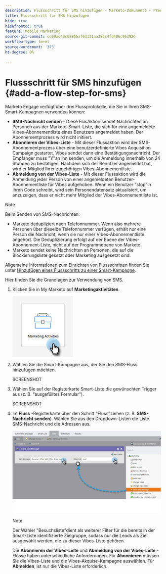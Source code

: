 ```yaml
---
description: Flussschritt für SMS hinzufügen - Marketo-Dokumente - Produktdokumentation
title: Flussschritt für SMS hinzufügen
hide: true
hidefromtoc: true
feature: Mobile Marketing
source-git-commit: cd09ad43c08855af63131aa385c4fd406c963926
workflow-type: tm+mt
source-wordcount: '373'
ht-degree: 0%

---
```


# Flussschritt für SMS hinzufügen {#add-a-flow-step-for-sms}

Marketo Engage verfügt über drei Flussprotokolle, die Sie in Ihren SMS-Smart-Kampagnen verwenden können:

* **SMS-Nachricht senden** - Diese FlusAktion sendet Nachrichten an Personen aus der Marketo-Smart-Liste, die sich für eine angemeldete Vibes-Abonnementliste eines Benutzers angemeldet haben. Der Abonnementprozess wird nicht initiiert.
* **Abonnieren der Vibes-Liste** - Mit dieser Flussaktion wird der SMS-Abonnementprozess über eine benutzerdefinierte Vibes Acquisition Campaign gestartet. Vibes sendet dann eine Bestätigungsnachricht. Der Empfänger muss &quot;Y&quot;an ihn senden, um die Anmeldung innerhalb von 24 Stunden zu bestätigen. Nachdem sich der Benutzer angemeldet hat, wird er Mitglied Ihrer zugehörigen Vibes-Abonnementliste.
* **Abmeldung von der Vibes-Liste** - Mit dieser Flussaktion wird die Anmeldung jeder Person von einer angemeldeten Benutzer-Abonnementliste für Vibes aufgehoben. Wenn ein Benutzer &quot;stop&quot;in Ihren Code schreibt, wird sein Personendatensatz aktualisiert, um anzuzeigen, dass er nicht mehr Mitglied der Vibes-Abonnementliste ist.

>[!NOTE]
>
>Beim Senden von SMS-Nachrichten:
>
>* Marketo dedupliziert nach Telefonnummer. Wenn also mehrere Personen über dieselbe Telefonnummer verfügen, erhält nur eine Person die Nachricht, wenn sie nur einer Vibes-Abonnementliste angehört. Die Deduplizierung erfolgt auf der Ebene der Vibes-Abonnement-Liste, nicht auf der Programmebene von Marketo.
>* Marketo sendet keine Nachrichten an Personen, die auf die Blockierungsliste gesetzt oder Marketing ausgesetzt sind.

Allgemeine Informationen zum Einrichten von Flussschritten finden Sie unter [Hinzufügen eines Flussschritts zu einer Smart-Kampagne](/help/marketo/product-docs/core-marketo-concepts/smart-campaigns/flow-actions/add-a-flow-step-to-a-smart-campaign.md).

Hier finden Sie die Grundlagen zur Verwendung von SMS.

1. Klicken Sie in My Marketo auf **Marketingaktivitäten**.

   ![](assets/add-a-flow-step-for-sms-1.png)

1. Wählen Sie die Smart-Kampagne aus, der Sie den SMS-Fluss hinzufügen möchten.

   SCREENSHOT

1. Wählen Sie auf der Registerkarte Smart-Liste die gewünschten Trigger aus (z. B. &quot;ausgefülltes Formular&quot;).

   SCREENSHOT

1. Im **Fluss** -Registerkarte über den Schritt &quot;Fluss&quot;ziehen (z. B. **SMS-Nachricht senden**). Wählen Sie aus den Dropdown-Listen die Liste SMS-Nachricht und die Adressen aus.

   ![](assets/send-sms-message-hands.jpg)

   >[!NOTE]
   >
   >Der Wähler &quot;Besuchsliste&quot;dient als weiterer Filter für die bereits in der Smart-Liste identifizierte Zielgruppe, sodass nur die Leads als Ziel ausgewählt werden, die zu dieser Vibes-Liste gehören.
   >
   >Die **Abonnieren der Vibes-Liste** und **Abmeldung von der Vibes-Liste** -Flüsse haben unterschiedliche Anforderungen. Für **Abonnieren** müssen Sie die Vibes-Liste und die Vibes-Akquise-Kampagne auswählen. Für **Abmelden**, ist nur die Vibes-Liste erforderlich.
